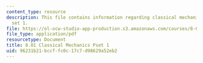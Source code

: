```yaml
---
content_type: resource
description: This file contains information regarding classical mechanics problem
  set 1.
file: https://ol-ocw-studio-app-production.s3.amazonaws.com/courses/8-01sc-classical-mechanics-fall-2016/96231b21bccffc0c17c7d98629a52eb2_MIT8_01F16_pset1_new.pdf
file_type: application/pdf
resourcetype: Document
title: 8.01 Classical Mechanics Pset 1
uid: 96231b21-bccf-fc0c-17c7-d98629a52eb2
---
```

